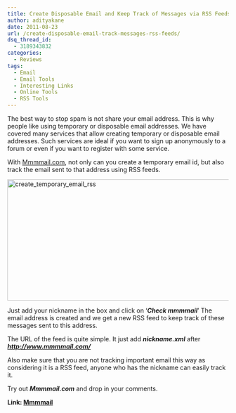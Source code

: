 ```yaml
---
title: Create Disposable Email and Keep Track of Messages via RSS Feeds
author: adityakane
date: 2011-08-23
url: /create-disposable-email-track-messages-rss-feeds/
dsq_thread_id:
  - 3189343832
categories:
  - Reviews
tags:
  - Email
  - Email Tools
  - Interesting Links
  - Online Tools
  - RSS Tools
---
```

The best way to stop spam is not share your email address. This is why people like using temporary or disposable email addresses. We have covered many services that allow creating temporary or disposable email addresses. Such services are ideal if you want to sign up anonymously to a forum or even if you want to register with some service.

With <a href="http://www.mmmmail.com/" onclick="_gaq.push(['_trackEvent', 'outbound-article', 'http://www.mmmmail.com/', 'Mmmmail.com']);" >Mmmmail.com</a>, not only can you create a temporary email id, but also track the email sent to that address using RSS feeds.

[<img class="wp-image-50687" style="padding-left: 0px;padding-right: 0px;padding-top: 0px;border: 0px" src="http://cdn.devilsworkshop.org/files/2011/08/create_temporary_email_rss_thumb.png" alt="create_temporary_email_rss" width="570" height="276" border="0" />][1]

Just add your nickname in the box and click on ‘***Check mmmmail***’ The email address is created and we get a new RSS feed to keep track of these messages sent to this address.

The URL of the feed is quite simple. It just add ***nickname.xml*** after ***<a href="http://www.mmmmail.com/" onclick="_gaq.push(['_trackEvent', 'outbound-article', 'http://www.mmmmail.com/', 'http://www.mmmmail.com/']);" >http://www.mmmmail.com/</a>***

Also make sure that you are not tracking important email this way as considering it is a RSS feed, anyone who has the nickname can easily track it.

Try out ***Mmmmail.com*** and drop in your comments.

**Link: <a href="http://www.mmmmail.com/" onclick="_gaq.push(['_trackEvent', 'outbound-article', 'http://www.mmmmail.com/', 'Mmmmail']);" >Mmmmail</a>**

 [1]: http://cdn.devilsworkshop.org/files/2011/08/create_temporary_email_rss.png
